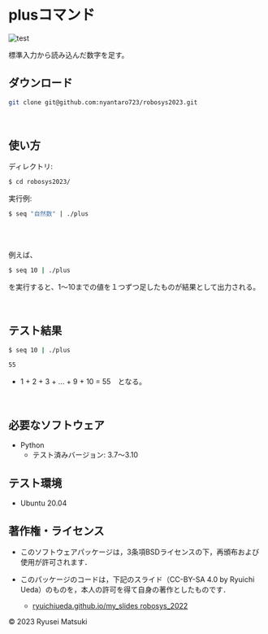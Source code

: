 # plusコマンド

![test](https://github.com/nyantaro723/robosys2023/actions/workflows/test.yml/badge.svg)

標準入力から読み込んだ数字を足す。

## ダウンロード

```bash
git clone git@github.com:nyantaro723/robosys2023.git
```

<br>

## 使い方

ディレクトリ:

```bash
$ cd robosys2023/  
```  


実行例:

```bash
$ seq "自然数" | ./plus
```
<br>
<br>
   
例えば、

```bash
$ seq 10 | ./plus 
```

を実行すると、1～10までの値を１つずつ足したものが結果として出力される。

<br>

## テスト結果
```bash
$ seq 10 | ./plus
```

```bash
55 
```  

* 1 + 2 + 3 + ... + 9 + 10 = 55　となる。
  
<br>

## 必要なソフトウェア

* Python
  * テスト済みバージョン: 3.7～3.10


## テスト環境

* Ubuntu 20.04

## 著作権・ライセンス
* このソフトウェアパッケージは，3条項BSDライセンスの下，再頒布および使用が許可されます．

* このパッケージのコードは，下記のスライド（CC-BY-SA 4.0 by Ryuichi Ueda）のものを，本人の許可を得て自身の著作としたものです．
    * [ryuichiueda.github.io/my_slides robosys_2022](https://github.com/ryuichiueda/my_slides/tree/master/robosys_2022) 

© 2023 Ryusei Matsuki
